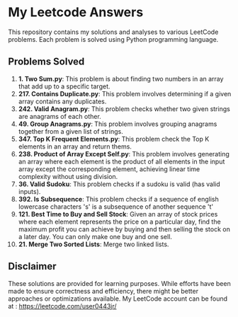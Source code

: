 # My Leetcode Answers
This repository contains my solutions and analyses to various LeetCode problems. Each problem is solved using Python programming language. 

## Problems Solved
1. **1. Two Sum.py**: This problem is about finding two numbers in an array that add up to a specific target.
2. **217. Contains Duplicate.py**: This problem involves determining if a given array contains any duplicates.
3. **242. Valid Anagram.py**: This problem checks whether two given strings are anagrams of each other.
4. **49. Group Anagrams.py**: This problem involves grouping anagrams together from a given list of strings.
5. **347. Top K Frequent Elements.py**: This problem check the Top K elements in an array and return thems.
6. **238. Product of Array Except Self.py**: This problem involves generating an array where each element is the product of all elements in the input array except the corresponding element, achieving linear time complexity without using division.
7. **36. Valid Sudoku**: This problem checks if a sudoku is valid (has valid inputs).
8. **392. Is Subsequence**: This problem checks if a sequence of english lowercase characters 's' is a subsequence of another sequence 't'
9.  **121. Best Time to Buy and Sell Stock**: Given an array of stock prices where each element represents the price on a particular day, find the maximum profit you can achieve by buying and then selling the stock on a later day. You can only make one buy and one sell.
10.  **21. Merge Two Sorted Lists**: Merge two linked lists.


## Disclaimer
These solutions are provided for learning purposes. While efforts have been made to ensure correctness and efficiency, there might be better approaches or optimizations available.
My LeetCode account can be found at : https://leetcode.com/user0443jr/
